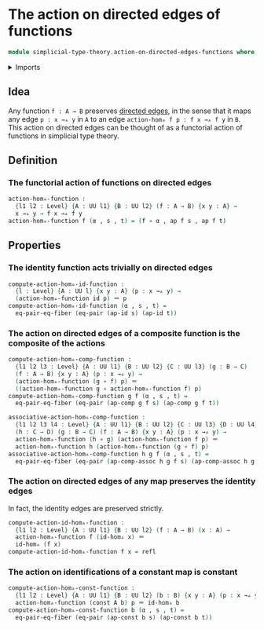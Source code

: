 # The action on directed edges of functions

```agda
module simplicial-type-theory.action-on-directed-edges-functions where
```

<details><summary>Imports</summary>

```agda
open import foundation.action-on-identifications-functions
open import foundation.constant-maps
open import foundation.dependent-pair-types
open import foundation.equality-cartesian-product-types
open import foundation.equality-dependent-pair-types
open import foundation.function-types
open import foundation.identity-types
open import foundation.universe-levels

open import simplicial-type-theory.directed-edges
```

</details>

## Idea

Any function `f : A → B` preserves
[directed edges](simplicial-type-theory.directed-edges.md), in the sense that it
maps any edge `p : x →▵ y` in `A` to an edge `action-hom▵ f p : f x →▵ f y` in
`B`. This action on directed edges can be thought of as a functorial action of
functions in simplicial type theory.

## Definition

### The functorial action of functions on directed edges

```agda
action-hom▵-function :
  {l1 l2 : Level} {A : UU l1} {B : UU l2} (f : A → B) {x y : A} →
  x →▵ y → f x →▵ f y
action-hom▵-function f (α , s , t) = (f ∘ α , ap f s , ap f t)
```

## Properties

### The identity function acts trivially on directed edges

```agda
compute-action-hom▵-id-function :
  {l : Level} {A : UU l} {x y : A} (p : x →▵ y) →
  (action-hom▵-function id p) ＝ p
compute-action-hom▵-id-function (α , s , t) =
  eq-pair-eq-fiber (eq-pair (ap-id s) (ap-id t))
```

### The action on directed edges of a composite function is the composite of the actions

```agda
compute-action-hom▵-comp-function :
  {l1 l2 l3 : Level} {A : UU l1} {B : UU l2} {C : UU l3} (g : B → C)
  (f : A → B) {x y : A} (p : x →▵ y) →
  (action-hom▵-function (g ∘ f) p) ＝
  ((action-hom▵-function g ∘ action-hom▵-function f) p)
compute-action-hom▵-comp-function g f (α , s , t) =
  eq-pair-eq-fiber (eq-pair (ap-comp g f s) (ap-comp g f t))

associative-action-hom▵-comp-function :
  {l1 l2 l3 l4 : Level} {A : UU l1} {B : UU l2} {C : UU l3} {D : UU l4}
  (h : C → D) (g : B → C) (f : A → B) {x y : A} (p : x →▵ y) →
  action-hom▵-function (h ∘ g) (action-hom▵-function f p) ＝
  action-hom▵-function h (action-hom▵-function (g ∘ f) p)
associative-action-hom▵-comp-function h g f (α , s , t) =
  eq-pair-eq-fiber (eq-pair (ap-comp-assoc h g f s) (ap-comp-assoc h g f t))
```

### The action on directed edges of any map preserves the identity edges

In fact, the identity edges are preserved strictly.

```agda
compute-action-id-hom▵-function :
  {l1 l2 : Level} {A : UU l1} {B : UU l2} (f : A → B) (x : A) →
  action-hom▵-function f (id-hom▵ x) ＝
  id-hom▵ (f x)
compute-action-id-hom▵-function f x = refl
```

### The action on identifications of a constant map is constant

```agda
compute-action-hom▵-const-function :
  {l1 l2 : Level} {A : UU l1} {B : UU l2} (b : B) {x y : A} (p : x →▵ y) →
  action-hom▵-function (const A b) p ＝ id-hom▵ b
compute-action-hom▵-const-function b (α , s , t) =
  eq-pair-eq-fiber (eq-pair (ap-const b s) (ap-const b t))
```

